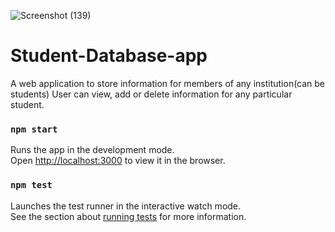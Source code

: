 ![Screenshot (139)](https://user-images.githubusercontent.com/64682675/143189392-94103f95-5f9e-4639-b229-c16cff61f1f3.png)

# Student-Database-app

A web application to store information for members of any institution(can be students)
User can view, add or delete information for any particular student.


### `npm start`

Runs the app in the development mode.\
Open [http://localhost:3000](http://localhost:3000) to view it in the browser.

### `npm test`

Launches the test runner in the interactive watch mode.\
See the section about [running tests](https://facebook.github.io/create-react-app/docs/running-tests) for more information.
